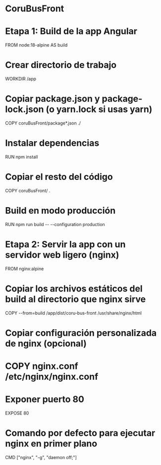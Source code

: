 # CoruBusFront

# Etapa 1: Build de la app Angular

FROM node:18-alpine AS build

# Crear directorio de trabajo

WORKDIR /app

# Copiar package.json y package-lock.json (o yarn.lock si usas yarn)

COPY coruBusFront/package\*.json ./

# Instalar dependencias

RUN npm install

# Copiar el resto del código

COPY coruBusFront/ .

# Build en modo producción

RUN npm run build -- --configuration production

# Etapa 2: Servir la app con un servidor web ligero (nginx)

FROM nginx:alpine

# Copiar los archivos estáticos del build al directorio que nginx sirve

COPY --from=build /app/dist/coru-bus-front /usr/share/nginx/html

# Copiar configuración personalizada de nginx (opcional)

# COPY nginx.conf /etc/nginx/nginx.conf

# Exponer puerto 80

EXPOSE 80

# Comando por defecto para ejecutar nginx en primer plano

CMD ["nginx", "-g", "daemon off;"]
